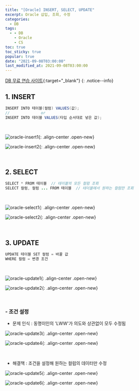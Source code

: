 ```yaml
---
title: "[Oracle] INSERT, SELECT, UPDATE"
excerpt: Oracle 삽입, 조회, 수정
categories:
  - DB
tags:
  - - DB
    - Oracle
    - CS
toc: true
toc_sticky: true
popular: true
date: "2021-09-08T03:00:00"
last_modified_at: 2021-09-08T03:00:00
---
```


[DB 무료 연습 사이트](http://www.sqlfiddle.com/){:target="\_blank"}
{: .notice--info}

## 1. INSERT

```java
INSERT INTO 테이블(컬럼) VALUES(값);
//              or
INSERT INTO 데이블 VALUES(타입 순서대로 넣은 값);
```

<br>

![oracle-insert1](https://user-images.githubusercontent.com/62803763/132394020-90abbb9f-ea9b-42a7-add5-32dbe3deafca.PNG){: .align-center .open-new}

![oracle-insert2](https://user-images.githubusercontent.com/62803763/132394022-3f5bec18-c0a6-489f-8b07-2a746d7da403.PNG){: .align-center .open-new}

<br>

## 2. SELECT

```java
SELECT * FROM 테이블  // 테이블의 모든 컬럼 조회
SELECT 컬럼, 컬럼 ... FROM 테이블  // 테이블에서 원하는 컬럼만 조회
```

<br>

![oracle-select1](https://user-images.githubusercontent.com/62803763/132394657-15e3efc4-1e72-451f-83bc-9a1355dcc1ef.PNG){: .align-center .open-new}

![oracle-select2](https://user-images.githubusercontent.com/62803763/132394660-2a565a60-53e9-43e7-9182-689b797d9bb8.PNG){: .align-center .open-new}

<br>

## 3. UPDATE

```java
UPDATE 테이블 SET 컬럼 = 바꿀 값
WHERE 컬럼 = 변경 조건
```

<br>

![oracle-update1](https://user-images.githubusercontent.com/62803763/132395358-8c843db2-4f45-4ad7-8114-214c3454b934.PNG){: .align-center .open-new}

![oracle-update2](https://user-images.githubusercontent.com/62803763/132395356-edc4d514-8712-45ab-9675-a610f70e2e27.PNG){: .align-center .open-new}

<br>

### - 조건 설정

- 문제 인식 : 동명이인의 'LWW'가 의도와 상관없이 모두 수정됨

![oracle-update3](https://user-images.githubusercontent.com/62803763/132395606-93f2d59b-5e9b-4dea-857f-9c06d9fcb644.PNG){: .align-center .open-new}

![oracle-update4](https://user-images.githubusercontent.com/62803763/132395611-ecbb5e24-4eb0-4e17-9c0f-a89a64264445.PNG){: .align-center .open-new}

<br>

- 해결책 : 조건을 설정해 원하는 컬럼의 데이터만 수정

![oracle-update5](https://user-images.githubusercontent.com/62803763/132396056-252c4275-a706-46aa-bfee-775b28065410.PNG){: .align-center .open-new}

![oracle-update6](https://user-images.githubusercontent.com/62803763/132396060-1a8ce89d-02c4-40e4-9b20-0fc18eba588f.PNG){: .align-center .open-new}
